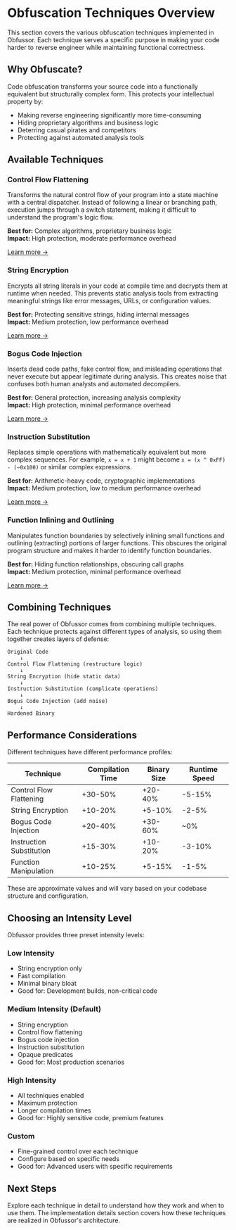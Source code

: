# Obfuscation Techniques Overview

This section covers the various obfuscation techniques implemented in Obfussor. Each technique serves a specific purpose in making your code harder to reverse engineer while maintaining functional correctness.

## Why Obfuscate?

Code obfuscation transforms your source code into a functionally equivalent but structurally complex form. This protects your intellectual property by:

- Making reverse engineering significantly more time-consuming
- Hiding proprietary algorithms and business logic
- Deterring casual pirates and competitors
- Protecting against automated analysis tools

## Available Techniques

### Control Flow Flattening

Transforms the natural control flow of your program into a state machine with a central dispatcher. Instead of following a linear or branching path, execution jumps through a switch statement, making it difficult to understand the program's logic flow.

**Best for:** Complex algorithms, proprietary business logic  
**Impact:** High protection, moderate performance overhead

[Learn more →](./control-flow-flattening.md)

### String Encryption

Encrypts all string literals in your code at compile time and decrypts them at runtime when needed. This prevents static analysis tools from extracting meaningful strings like error messages, URLs, or configuration values.

**Best for:** Protecting sensitive strings, hiding internal messages  
**Impact:** Medium protection, low performance overhead

[Learn more →](./string-encryption.md)

### Bogus Code Injection

Inserts dead code paths, fake control flow, and misleading operations that never execute but appear legitimate during analysis. This creates noise that confuses both human analysts and automated decompilers.

**Best for:** General protection, increasing analysis complexity  
**Impact:** High protection, minimal performance overhead

[Learn more →](./bogus-code-injection.md)

### Instruction Substitution

Replaces simple operations with mathematically equivalent but more complex sequences. For example, `x = x + 1` might become `x = (x ^ 0xFF) - (~0x100)` or similar complex expressions.

**Best for:** Arithmetic-heavy code, cryptographic implementations  
**Impact:** Medium protection, low to medium performance overhead

[Learn more →](./instruction-substitution.md)

### Function Inlining and Outlining

Manipulates function boundaries by selectively inlining small functions and outlining (extracting) portions of larger functions. This obscures the original program structure and makes it harder to identify function boundaries.

**Best for:** Hiding function relationships, obscuring call graphs  
**Impact:** Medium protection, minimal performance overhead

[Learn more →](./function-inlining.md)

## Combining Techniques

The real power of Obfussor comes from combining multiple techniques. Each technique protects against different types of analysis, so using them together creates layers of defense:

```text
Original Code
    ↓
Control Flow Flattening (restructure logic)
    ↓
String Encryption (hide static data)
    ↓
Instruction Substitution (complicate operations)
    ↓
Bogus Code Injection (add noise)
    ↓
Hardened Binary
```

## Performance Considerations

Different techniques have different performance profiles:

| Technique                | Compilation Time | Binary Size | Runtime Speed |
| ------------------------ | ---------------- | ----------- | ------------- |
| Control Flow Flattening  | +30-50%          | +20-40%     | -5-15%        |
| String Encryption        | +10-20%          | +5-10%      | -2-5%         |
| Bogus Code Injection     | +20-40%          | +30-60%     | ~0%           |
| Instruction Substitution | +15-30%          | +10-20%     | -3-10%        |
| Function Manipulation    | +10-25%          | +5-15%      | -1-5%         |

These are approximate values and will vary based on your codebase structure and configuration.

## Choosing an Intensity Level

Obfussor provides three preset intensity levels:

### Low Intensity

- String encryption only
- Fast compilation
- Minimal binary bloat
- Good for: Development builds, non-critical code

### Medium Intensity (Default)

- String encryption
- Control flow flattening
- Bogus code injection
- Instruction substitution
- Opaque predicates
- Good for: Most production scenarios

### High Intensity

- All techniques enabled
- Maximum protection
- Longer compilation times
- Good for: Highly sensitive code, premium features

### Custom

- Fine-grained control over each technique
- Configure based on specific needs
- Good for: Advanced users with specific requirements

## Next Steps

Explore each technique in detail to understand how they work and when to use them. The implementation details section covers how these techniques are realized in Obfussor's architecture.
